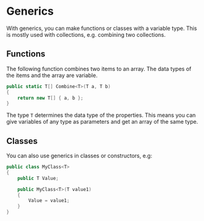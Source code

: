 # Generics

With generics, you can make functions or classes with a variable type. This is mostly used with collections, e.g. combining two collections.

## Functions

The following function combines two items to an array. The data types of the items and the array are variable.

```csharp
public static T[] Combine<T>(T a, T b)
{
    return new T[] { a, b };
}
```

The type `T` determines the data type of the properties. This means you can give variables of any type as parameters and get an array of the same type.

## Classes

You can also use generics in classes or constructors, e.g:

```csharp
public class MyClass<T>
{
    public T Value;

	public MyClass<T>(T value1)
	{
		Value = value1;
	}
}
```
